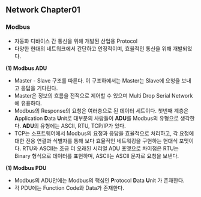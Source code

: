 ## Network Chapter01
### Modbus
- 자동화 디바이스 간 통신을 위해 개발된 산업용 Protocol
- 다양한 현대의 네트워크에서 간단하고 안정적이며, 효율적인 통신을 위해 개발되었다.

**(1) Modbus ADU**
 - Master - Slave 구조를 따른다. 이 구조하에서는 Master는 Slave에 요청을 보내고 응답을 기다린다. 
 - Master은 정보의 흐름을 전적으로 제어할 수 있으며 Multi Drop Serial Network에 유용하다. 
 - Modbus의 Response의 요청은 여러층으로 된 데이터 세트이다. 첫번째 계층은 **A**pplication **D**ata **U**nit로 대부분의 사람들이 **ADU**를 Modbus의 유형으로 생각한다. **ADU**의 유형에는 ASCII, RTU, TCP/IP가 있다.  
 - TCP는 소프트웨어에서 Modbus의 요청과 응답을 효율적으로 처리하고, 각 요청에 대한 전용 연결과 식별자를 통해 보다 효율적인 네트워킹을 구현하는 현대식 포맷이다. RTU와 ASCII는 조금 더 오래된 시리얼 ADU 포맷으로 차이점은 RTU는 Binary 형식으로 데이터를 표현하며, ASCII는 ASCII 문자로 요청을 보낸다.

**(1) Modbus PDU**
- Modbus의 ADU안에는 Modbus의 핵심인 **P**rotocol **D**ata **U**nit 가 존재한다. 
- 각 PDU에는 Function Code와 Data가 존재한다. 
